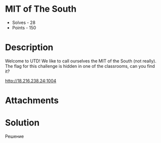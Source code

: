 # MIT of The South
- Solves - 28
- Points - 150
#
# Description
Welcome to UTD! We like to call ourselves the MIT of the South (not really). The flag for this challenge is hidden in one of the classrooms, can you find it?

http://18.216.238.24:1004
# Attachments

# Solution
Решение
